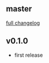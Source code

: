 ## master
[full changelog](http://github.com/sue445/faraday_boolean/compare/v0.1.0...master)

## v0.1.0
* first release
